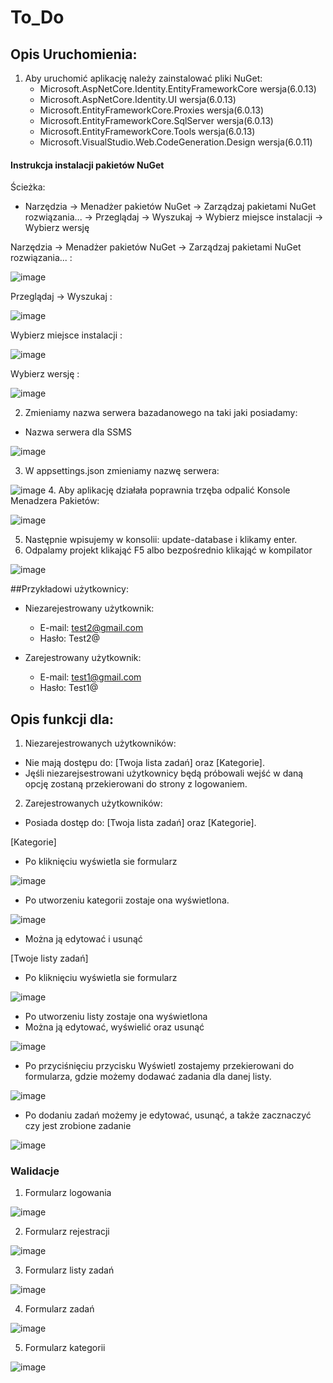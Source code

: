 # To_Do

## Opis Uruchomienia:

1. Aby uruchomić aplikację należy zainstalować pliki NuGet:
   * Microsoft.AspNetCore.Identity.EntityFrameworkCore wersja(6.0.13)
   * Microsoft.AspNetCore.Identity.UI wersja(6.0.13)
   * Microsoft.EntityFrameworkCore.Proxies wersja(6.0.13)
   * Microsoft.EntityFrameworkCore.SqlServer wersja(6.0.13)
   * Microsoft.EntityFrameworkCore.Tools wersja(6.0.13)
   * Microsoft.VisualStudio.Web.CodeGeneration.Design wersja(6.0.11)

#### Instrukcja instalacji pakietów NuGet

Ścieżka:
 * Narzędzia -> Menadżer pakietów NuGet -> Zarządzaj pakietami NuGet rozwiązania... -> Przeglądaj -> Wyszukaj -> Wybierz miejsce instalacji -> Wybierz wersję
 
 Narzędzia -> Menadżer pakietów NuGet -> Zarządzaj pakietami NuGet rozwiązania... :
 
 ![image](https://user-images.githubusercontent.com/93732758/215271982-36ce802a-5c16-4bc2-8662-a50f541d3260.png)
 
 Przeglądaj -> Wyszukaj :
 
 ![image](https://user-images.githubusercontent.com/93732758/215272112-db961c91-7422-41dd-9f34-a845e4dc91b6.png)
 
 Wybierz miejsce instalacji :
 
 ![image](https://user-images.githubusercontent.com/93732758/215272070-3ccc2a7c-1eaa-42bd-9fb2-e6ead836b107.png)
 
 Wybierz wersję :
 
 ![image](https://user-images.githubusercontent.com/93732758/215272137-b305cef8-7731-4fe4-af58-41e9de4de505.png)

2. Zmieniamy nazwa serwera bazadanowego na taki jaki posiadamy:
* Nazwa serwera dla SSMS

![image](https://user-images.githubusercontent.com/93732758/215159763-8bc09d02-3454-47fd-bcc0-4bc4674046ce.png)

3. W appsettings.json zmieniamy nazwę serwera:

![image](https://user-images.githubusercontent.com/93732758/215159577-80898fd4-9f60-46da-9195-515f0383aca9.png)
4. Aby aplikację działała poprawnia trzęba odpalić Konsole Menadzera Pakietów: 

![image](https://user-images.githubusercontent.com/93732758/215158848-bed1aa53-d578-42b5-b018-5a38527a1e68.png) 

5. Następnie wpisujemy w konsolii: update-database i klikamy enter.
6. Odpalamy projekt klikająć F5 albo bezpośrednio klikająć w kompilator

![image](https://user-images.githubusercontent.com/93732758/215160564-36f25291-2def-4f69-8590-7d12e515bced.png)

##Przykładowi użytkownicy:
* Niezarejestrowany użytkownik:
  * E-mail: test2@gmail.com
  * Hasło: Test2@

* Zarejestrowany użytkownik:
  * E-mail: test1@gmail.com
  * Hasło: Test1@

## Opis funkcji dla:

1. Niezarejestrowanych użytkowników:
* Nie mają dostępu do: [Twoja lista zadań] oraz [Kategorie].
* Jęśli niezarejsestrowani użytkownicy będą próbowali wejść w daną opcję zostaną przekierowani do strony z logowaniem.
2. Zarejestrowanych użytkowników:
* Posiada dostęp do: [Twoja lista zadań] oraz [Kategorie].

 [Kategorie]
* Po kliknięciu wyświetla sie formularz 

![image](https://user-images.githubusercontent.com/93732758/215161927-75b79712-23e8-4380-9a8a-f58c3e6f15dd.png)

* Po utworzeniu kategorii zostaje ona wyświetlona.

![image](https://user-images.githubusercontent.com/93732758/215163426-77b29b15-9a47-499b-b900-4ce5388fbfa0.png)
* Można ją edytować i usunąć

[Twoje listy zadań]
* Po kliknięciu wyświetla sie formularz

![image](https://user-images.githubusercontent.com/93732758/215193952-ef32c6e4-f98f-4014-a6b4-b63b7e9124b7.png)
* Po utworzeniu listy zostaje ona wyświetlona 
* Można ją edytować, wyświelić oraz usunąć

![image](https://user-images.githubusercontent.com/93732758/215194579-760944d7-d10b-442a-bc3a-45956c11cb0f.png)

* Po przyciśnięciu przycisku Wyświetl zostajemy przekierowani do formularza, gdzie możemy dodawać zadania dla danej listy.

![image](https://user-images.githubusercontent.com/93732758/215195388-34d5a185-e3f5-4735-a062-41eacbf941f8.png)
* Po dodaniu zadań możemy je edytować, usunąć, a także zacznaczyć czy jest zrobione zadanie

![image](https://user-images.githubusercontent.com/93732758/215195583-d60fd6b8-6701-4161-9ab7-f7de7385e321.png)

### Walidacje
1. Formularz logowania

![image](https://user-images.githubusercontent.com/93732758/215202498-1fc0635f-1a1e-48be-b403-0071f3ec6d7a.png)

2. Formularz rejestracji

![image](https://user-images.githubusercontent.com/93732758/215202661-7e5379bc-8e16-4bdd-ab49-74c48a9bf26d.png)

3. Formularz listy zadań

![image](https://user-images.githubusercontent.com/93732758/215204947-ac94b992-8774-4773-a76e-383f7a420c5d.png)

4. Formularz zadań
 
![image](https://user-images.githubusercontent.com/93732758/215205009-6e2fb952-47f3-4a8d-a969-e11c11440c58.png)

5. Formularz kategorii

![image](https://user-images.githubusercontent.com/93732758/215205161-841b3615-4f73-4e01-93c1-3df8bd2e3aff.png)

